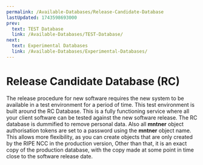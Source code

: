 ```yaml
---
permalink: /Available-Databases/Release-Candidate-Database
lastUpdated: 1743598693000
prev:
  text: TEST Database
  link: /Available-Databases/TEST-Database/
next:
  text: Experimental Databases
  link: /Available-Databases/Experimental-Databases/
---
```


# Release Candidate Database (RC)

The release procedure for new software requires the new system to be available in a test environment for a period of time. This test environment is built around the RC Database. This is a fully functioning service where all your client software can be tested against the new software release. The RC database is dummified to remove personal data. Also all **mntner** object authorisation tokens are set to a password using the **mntner** object name. This allows more flexibility, as you can create objects that are only created by the RIPE NCC in the production version, Other than that, it is an exact copy of the production database, with the copy made at some point in time close to the software release date.
